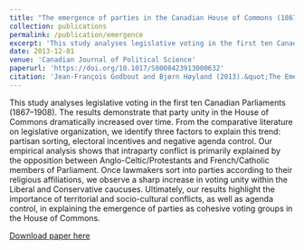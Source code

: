 ```yaml
---
title: "The emergence of parties in the Canadian House of Commons (1867–1908)"
collection: publications
permalink: /publication/emergence
excerpt: 'This study analyses legislative voting in the first ten Canadian Parliaments (1867–1908). '
date: 2013-12-01
venue: 'Canadian Journal of Political Science'
paperurl: 'https://doi.org/10.1017/S0008423913000632'
citation: 'Jean-François Godbout and Bjørn Høyland (2013).&quot;The Emergence of Parties in the Canadian House of Commons (1867–1908).&quot;<i> Canadian Journal of Political Science</i>  46 (4) 773 - 797.'
---
```

 This study analyses legislative voting in the first ten Canadian Parliaments (1867–1908). The results demonstrate that party unity in the House of Commons dramatically increased over time. From the comparative literature on legislative organization, we identify three factors to explain this trend: partisan sorting, electoral incentives and negative agenda control. Our empirical analysis shows that intraparty conflict is primarily explained by the opposition between Anglo-Celtic/Protestants and French/Catholic members of Parliament. Once lawmakers sort into parties according to their religious affiliations, we observe a sharp increase in voting unity within the Liberal and Conservative caucuses. Ultimately, our results highlight the importance of territorial and socio-cultural conflicts, as well as agenda control, in explaining the emergence of parties as cohesive voting groups in the House of Commons.

[Download paper here](https://www.cambridge.org/core/services/aop-cambridge-core/content/view/CEDFBDC0FF765F999FB2D8E5852D7F37/S0008423913000632a.pdf/emergence_of_parties_in_the_canadian_house_of_commons_18671908.pdf)
